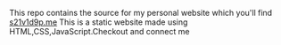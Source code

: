This repo contains the source for my personal website which you'll find  [s21v1d9p.me](https://s21v1d9p.me)
This is a static website made using HTML,CSS,JavaScript.Checkout and connect me
